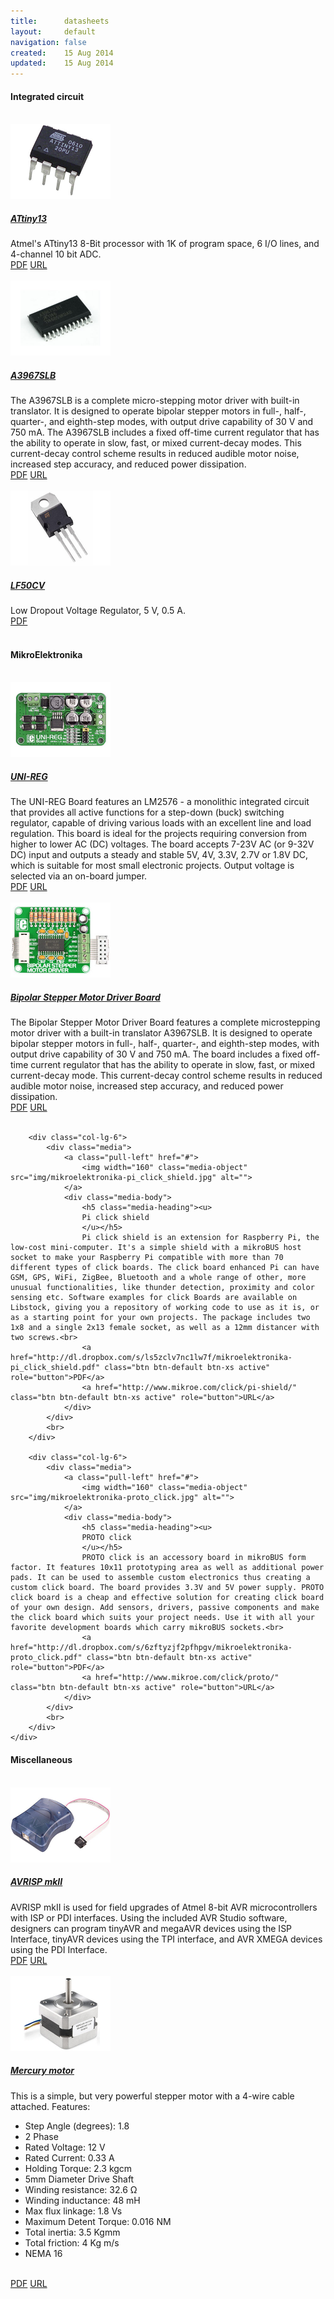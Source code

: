 ```yaml
---
title:      datasheets
layout:     default
navigation: false
created:    15 Aug 2014
updated:    15 Aug 2014
---
```


<h4>Integrated circuit</h4><br>

<div class="bs-docs-section" markdown="1">
    <div class="row">
        <div class="col-lg-6">
            <div class="media">
                <a class="pull-left" href="#">
                    <img width="160" class="media-object" src="img/ic-attiny13.jpg" alt="">
                </a>
                <div class="media-body">
                    <h5 class="media-heading"><u>
                    ATtiny13
                    </u></h5>
                    Atmel's ATtiny13 8-Bit processor with 1K of program space, 6 I/O lines, and 4-channel 10 bit ADC.<br>
                    <a href="http://dl.dropbox.com/s/6ku84xv9vvbq778/ic-attiny13.pdf" class="btn btn-default btn-xs active" role="button">PDF</a>
                    <a href="http://www.atmel.com/devices/attiny13.aspx" class="btn btn-default btn-xs active" role="button">URL</a>
                </div>
            </div>
            <br>
        </div>
        <div class="col-lg-6">
            <div class="media">
                <a class="pull-left" href="#">
                    <img width="160" class="media-object" src="img/ic-a3967slb.jpg" alt="">
                </a>
                <div class="media-body">
                    <h5 class="media-heading"><u>
                    A3967SLB
                    </u></h5>
                    The A3967SLB is a complete micro-stepping motor driver with built-in translator. It is designed to operate bipolar stepper motors in full-, half-, quarter-, and eighth-step modes, with output drive capability of 30 V and 750 mA. The A3967SLB includes a fixed off-time current regulator that has the ability to operate in slow, fast, or mixed current-decay modes. This current-decay control scheme results in reduced audible motor noise, increased step accuracy, and reduced power dissipation.<br>
                    <a href="http://dl.dropbox.com/s/cmttg503fdtif6d/ic-a3967slb.pdf" class="btn btn-default btn-xs active" role="button">PDF</a>
                    <a href="http://www.allegromicro.com/en/Products/Motor-Driver-And-Interface-ICs/Bipolar-Stepper-Motor-Drivers/A3967.aspx" class="btn btn-default btn-xs active" role="button">URL</a>
                </div>
            </div>
            <br>
        </div>
        <div class="col-lg-6">
            <div class="media">
                <a class="pull-left" href="#">
                    <img width="160" class="media-object" src="img/ic-lf50cv.jpg" alt="">
                </a>
                <div class="media-body">
                    <h5 class="media-heading"><u>
                    LF50CV
                    </u></h5>
                    Low Dropout Voltage Regulator, 5 V, 0.5 A.<br>
                    <a href="http://dl.dropbox.com/s/pvteephxgxkfmju/ic-lf50cv.pdf" class="btn btn-default btn-xs active" role="button">PDF</a>
                </div>
            </div>
            <br>
        </div>
    </div>
</div>

<h4>MikroElektronika</h4><br>

<div class="bs-docs-section" markdown="1">
    <div class="row">
        <div class="col-lg-6">
            <div class="media">
                <a class="pull-left" href="#">
                    <img width="160" class="media-object" src="img/mikroelektronika-uni-reg.jpg" alt="">
                </a>
                <div class="media-body">
                    <h5 class="media-heading"><u>
                    UNI-REG
                    </u></h5>
                    The UNI-REG Board features an LM2576 - a monolithic integrated circuit that provides all active functions for a step-down (buck) switching regulator, capable of driving various loads with an excellent line and load regulation. This board is ideal for the projects requiring conversion from higher to lower AC (DC) voltages. The board accepts 7-23V AC (or 9-32V DC) input and outputs a steady and stable 5V, 4V, 3.3V, 2.7V or 1.8V DC, which is suitable for most small electronic projects. Output voltage is selected via an on-board jumper.<br>
                    <a href="http://dl.dropbox.com/s/mpvw9w7472j3vij/mikroelektronika-uni-reg.pdf" class="btn btn-default btn-xs active" role="button">PDF</a>
                    <a href="http://www.mikroe.com/add-on-boards/power-supply/uni-reg/" class="btn btn-default btn-xs active" role="button">URL</a>
                </div>
            </div>
            <br>
        </div>
        <div class="col-lg-6">
            <div class="media">
                <a class="pull-left" href="#">
                    <img width="160" class="media-object" src="img/mikroelektronika-bipolar_stepper_motor_driver_board.jpg" alt="">
                </a>
                <div class="media-body">
                    <h5 class="media-heading"><u>
                    Bipolar Stepper Motor Driver Board
                    </u></h5>
                    The Bipolar Stepper Motor Driver Board features a complete microstepping motor driver with a built-in translator A3967SLB. It is designed to operate bipolar stepper motors in full-, half-, quarter-, and eighth-step modes, with output drive capability of 30 V and 750 mA. The board includes a fixed off-time current regulator that has the ability to operate in slow, fast, or mixed current-decay mode. This current-decay control scheme results in reduced audible motor noise, increased step accuracy, and reduced power dissipation.<br>
                    <a href="http://dl.dropbox.com/s/o3jyi10npt6rpsf/mikroelektronika-bipolar_stepper_motor_driver_board.pdf" class="btn btn-default btn-xs active" role="button">PDF</a>
                    <a href="http://www.mikroe.com/add-on-boards/various/bipolar-stepper-motor-driver/" class="btn btn-default btn-xs active" role="button">URL</a>
                </div>
            </div>
            <br>
        </div>

        <div class="col-lg-6">
            <div class="media">
                <a class="pull-left" href="#">
                    <img width="160" class="media-object" src="img/mikroelektronika-pi_click_shield.jpg" alt="">
                </a>
                <div class="media-body">
                    <h5 class="media-heading"><u>
                    Pi click shield
                    </u></h5>
                    Pi click shield is an extension for Raspberry Pi, the low-cost mini-computer. It's a simple shield with a mikroBUS host socket to make your Raspberry Pi compatible with more than 70 different types of click boards. The click board enhanced Pi can have GSM, GPS, WiFi, ZigBee, Bluetooth and a whole range of other, more unusual functionalities, like thunder detection, proximity and color sensing etc. Software examples for click Boards are available on Libstock, giving you a repository of working code to use as it is, or as a starting point for your own projects. The package includes two 1x8 and a single 2x13 female socket, as well as a 12mm distancer with two screws.<br>
                    <a href="http://dl.dropbox.com/s/ls5zclv7nc1lw7f/mikroelektronika-pi_click_shield.pdf" class="btn btn-default btn-xs active" role="button">PDF</a>
                    <a href="http://www.mikroe.com/click/pi-shield/" class="btn btn-default btn-xs active" role="button">URL</a>
                </div>
            </div>
            <br>
        </div>

        <div class="col-lg-6">
            <div class="media">
                <a class="pull-left" href="#">
                    <img width="160" class="media-object" src="img/mikroelektronika-proto_click.jpg" alt="">
                </a>
                <div class="media-body">
                    <h5 class="media-heading"><u>
                    PROTO click
                    </u></h5>
                    PROTO click is an accessory board in mikroBUS form factor. It features 10x11 prototyping area as well as additional power pads. It can be used to assemble custom electronics thus creating a custom click board. The board provides 3.3V and 5V power supply. PROTO click board is a cheap and effective solution for creating click board of your own design. Add sensors, drivers, passive components and make the click board which suits your project needs. Use it with all your favorite development boards which carry mikroBUS sockets.<br>
                    <a href="http://dl.dropbox.com/s/6zftyzjf2pfhpgv/mikroelektronika-proto_click.pdf" class="btn btn-default btn-xs active" role="button">PDF</a>
                    <a href="http://www.mikroe.com/click/proto/" class="btn btn-default btn-xs active" role="button">URL</a>
                </div>
            </div>
            <br>
        </div>
    </div>
</div>

<h4>Miscellaneous</h4><br>

<div class="bs-docs-section" markdown="1">
    <div class="row">
        <div class="col-lg-6">
            <div class="media">
                <a class="pull-left" href="#">
                    <img width="160" class="media-object" src="img/miscellaneous-avrispmkii.jpg" alt="">
                </a>
                <div class="media-body">
                    <h5 class="media-heading"><u>
                    AVRISP mkII
                    </u></h5>
                    AVRISP mkII is used for field upgrades of Atmel 8-bit AVR microcontrollers with ISP or PDI interfaces. Using the included AVR Studio software, designers can program tinyAVR and megaAVR devices using the ISP Interface, tinyAVR devices using the TPI interface, and AVR XMEGA devices using the PDI Interface.<br>
                    <a href="http://dl.dropbox.com/s/tcseaiqads7qidy/miscellaneous-avrispmkii.pdf" class="btn btn-default btn-xs active" role="button">PDF</a>
                    <a href="http://www.atmel.com/tools/avrispmkii.aspx" class="btn btn-default btn-xs active" role="button">URL</a>
                </div>
            </div>
            <br>
        </div>
        <div class="col-lg-6">
            <div class="media">
                <a class="pull-left" href="#">
                    <img width="160" class="media-object" src="img/miscellaneous-mercury_motor.jpg" alt="">
                </a>
                <div class="media-body">
                    <h5 class="media-heading"><u>
                    Mercury motor
                    </u></h5>
                    This is a simple, but very powerful stepper motor with a 4-wire cable attached. Features:
                    <ul>
                        <li>Step Angle (degrees): 1.8</li>
                        <li>2 Phase</li>
                        <li>Rated Voltage: 12 V</li>
                        <li>Rated Current: 0.33 A</li>
                        <li>Holding Torque: 2.3 kgcm</li>
                        <li>5mm Diameter Drive Shaft</li>
                        <li>Winding resistance: 32.6 Ω</li>
                        <li>Winding inductance: 48 mH</li>
                        <li>Max flux linkage: 1.8 Vs</li>
                        <li>Maximum Detent Torque: 0.016 NM</li>
                        <li>Total inertia: 3.5 Kgmm</li>
                        <li>Total friction: 4 Kg m/s</li>
                        <li>NEMA 16</li>
                    </ul><br>
                    <a href="http://dl.dropbox.com/s/2ofo6euvf26pcct/miscellaneous-mercury_motor.pdf" class="btn btn-default btn-xs active" role="button">PDF</a>
                    <a href="https://www.sparkfun.com/products/9238" class="btn btn-default btn-xs active" role="button">URL</a>
                </div>
            </div>
            <br>
        </div>
    </div>
</div>
